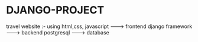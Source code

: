 # DJANGO-PROJECT
travel website :-
using html,css, javascript ---> frontend
django framework ---> backend
postgresql ---> database

